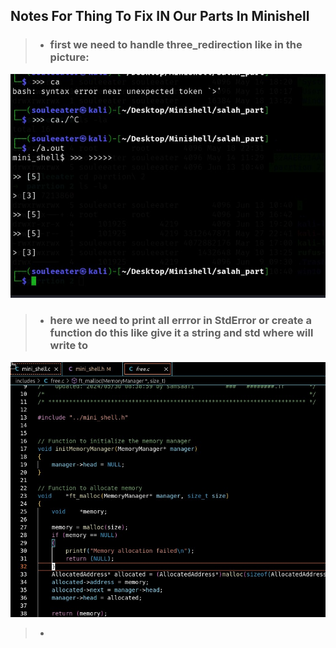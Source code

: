## Notes For Thing To Fix IN Our Parts In Minishell

> - ### first we need to handle three_redirection like in  the picture:
![](./img/three_redirection.jpeg)

> - ### here we need to print all errror in StdError or create a function do this like give it a string and std where will write to
![like printf in line : 30](./img/print_error_in_StdError.jpeg)

> -
